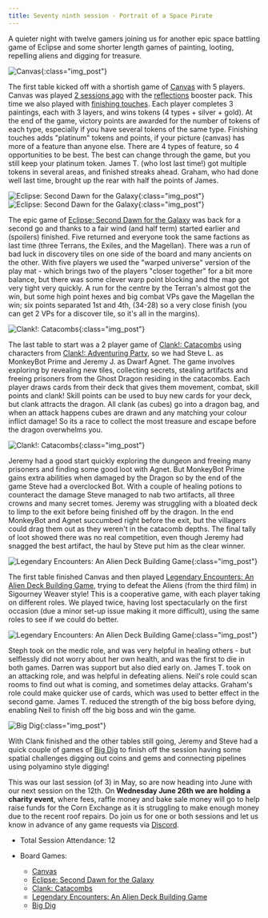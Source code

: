 ```yaml
---
title: Seventy ninth session - Portrait of a Space Pirate
---
```


A quieter night with twelve gamers joining us for another epic space battling game of Eclipse and some shorter length games of painting, looting, repelling aliens and digging for treasure.

![Canvas](/images/posts/2024_05_29/Canvas01.jpg "Canvas"){:class="img_post"}

The first table kicked off with a shortish game of [Canvas][Ca] with 5 players.  Canvas was played [2 sessions ago][77] with the [reflections][CaR] booster pack.  This time we also played with [finishing touches][CaFT]. Each player completes 3 paintings, each with 3 layers, and wins tokens (4 types + silver + gold).  At the end of the game, victory points are awarded for the number of tokens of each type, especially if you have several tokens of the same type.  Finishing touches adds "platinum" tokens and points, if your picture (canvas) has more of a feature than anyone else.  There are 4 types of feature, so 4 opportunities to be best.  The best can change through the game, but you still keep your platinum token.  James T. (who lost last time!) got multiple tokens in several areas, and finished streaks ahead.  Graham, who had done well last time, brought up the rear with half the points of James.

![Eclipse: Second Dawn for the Galaxy](/images/posts/2024_05_29/Eclipse01.jpg "Eclipse: Second Dawn for the Galaxy"){:class="img_post"}
![Eclipse: Second Dawn for the Galaxy](/images/posts/2024_05_29/Eclipse02.jpg "Eclipse: Second Dawn for the Galaxy"){:class="img_post"}

The epic game of [Eclipse: Second Dawn for the Galaxy][Ecl] was back for a second go and thanks to a fair wind (and half term) started earlier and (spoilers) finished. Five returned and everyone took the same factions as last time (three Terrans, the Exiles, and the Magellan). There was a run of bad luck in discovery tiles on one side of the board and many ancients on the other. With five players we used the "warped universe" version of the play mat - which brings two of the players "closer together" for a bit more balance, but there was some clever warp point blocking and the map got very tight very quickly. A run for the centre by the Terran's almost got the win, but some high point hexes and big combat VPs gave the Magellan the win; six points separated 1st and 4th, (34-28) so a very close finish (you can get 2 VPs for a discover tile, so it's all in the margins).

![Clank!: Catacombs](/images/posts/2024_05_29/Clank01.jpg "Clank!: Catacombs"){:class="img_post"}

The last table to start was a 2 player game of [Clank!: Catacombs][CC] using characters from [Clank!: Adventuring Party][CAP], so we had Steve L. as MonkeyBot Prime and Jeremy J. as Dwarf Agnet. The game involves exploring by revealing new tiles, collecting secrets, stealing artifacts and freeing prisoners from the Ghost Dragon residing in the catacombs. Each player draws cards from their deck that gives them movement, combat, skill points and clank! Skill points can be used to buy new cards for your deck, but clank attracts the dragon. All clank (as cubes) go into a dragon bag, and when an attack happens cubes are drawn and any matching your colour inflict damage! So its a race to collect the most treasure and escape before the dragon overwhelms you.

![Clank!: Catacombs](/images/posts/2024_05_29/Clank02.jpg "Clank!: Catacombs"){:class="img_post"}

Jeremy had a good start quickly exploring the dungeon and freeing many prisoners and finding some good loot with Agnet. But MonkeyBot Prime gains extra abilities when damaged by the Dragon so by the end of the game Steve had a overclocked Bot. With a couple of healing potions to counteract the damage Steve managed to nab two artifacts, all three crowns and many secret tomes. Jeremy was struggling with a bloated deck to limp to the exit before being finished off by the dragon. In the end MonkeyBot and Agnet succumbed right before the exit, but the villagers could drag them out as they weren't in the catacomb depths. The final tally of loot showed there was no real competition, even though Jeremy had snagged the best artifact, the haul by Steve put him as the clear winner.

![Legendary Encounters: An Alien Deck Building Game](/images/posts/2024_05_29/Aliens01.jpg "Legendary Encounters: An Alien Deck Building Game"){:class="img_post"}

The first table finished Canvas and then played [Legendary Encounters: An Alien Deck Building Game][LEA], trying to defeat the Aliens (from the third film) in Sigourney Weaver style!  This is a cooperative game, with each player taking on different roles. We played twice, having lost spectacularly on the first occasion (due a minor set-up issue making it more difficult), using the same roles to see if we could do better.

![Legendary Encounters: An Alien Deck Building Game](/images/posts/2024_05_29/Aliens02.jpg "Legendary Encounters: An Alien Deck Building Game"){:class="img_post"}

Steph took on the medic role, and was very helpful in healing others - but selflessly did not worry about her own health, and was the first to die in both games.  Darren was support but also died early on. James T. took on an attacking role, and was helpful in defeating aliens.  Neil's role could scan rooms to find out what is coming, and sometimes delay attacks. Graham's role could make quicker use of cards, which was used to better effect in the second game.   James T. reduced the strength of the big boss before dying, enabling Neil to finish off the big boss and win the game.

![Big Dig](/images/posts/2024_05_29/BigDig01.jpg "Big Dig"){:class="img_post"}

With Clank finished and the other tables still going, Jeremy and Steve had a quick couple of games of [Big Dig][BD] to finish off the session having some spatial challenges digging out coins and gems and connecting pipelines using polyamino style digging!

This was our last session (of 3) in May, so are now heading into June with our next session on the 12th. On **Wednesday June 26th we are holding a charity event**, where fees, raffle money and bake sale money will go to help raise funds for the Corn Exchange as it is struggling to make enough money due to the recent roof repairs. Do join us for one or both sessions and let us know in advance of any game requests via [Discord][Contact]. 

* Total Session Attendance: 12
* Board Games:

     * [Canvas][Ca]
     * [Eclipse: Second Dawn for the Galaxy][Ecl]
     * [Clank: Catacombs][CC]
     * [Legendary Encounters: An Alien Deck Building Game][LEA]
     * [Big Dig][BD]

[LEA]: {{site.data.BoardGameLinks.LegendaryEncountersAnAlienDeckBuildingGame.Link}}
[Ecl]: {{site.data.BoardGameLinks.EclipseSecondDawnForTheGalaxy.Link}}
[CC]: {{site.data.BoardGameLinks.ClankCatacombs.Link}}
[CAP]: {{site.data.BoardGameLinks.ClankAdventuringParty.Link}}
[Ca]: {{site.data.BoardGameLinks.Canvas.Link}}
[CaR]: {{site.data.BoardGameLinks.CanvasReflections.Link}}
[CaFT]: {{site.data.BoardGameLinks.CanvasFinishingTouches.Link}}
[BD]: {{site.data.BoardGameLinks.BigDig.Link}}

[77]: /2024/05/01/seventyseventh-session.html

[Contact]: /Contact.html
